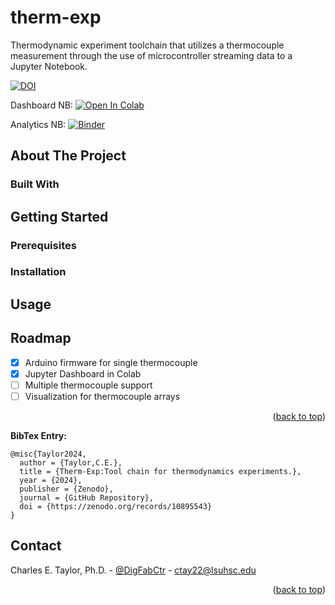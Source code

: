 # therm-exp
Thermodynamic experiment toolchain that utilizes a thermocouple measurement through the use of microcontroller streaming data to a Jupyter Notebook. 

[![DOI](https://zenodo.org/badge/779087053.svg)](https://zenodo.org/doi/10.5281/zenodo.10895542)

<!--- Dashboard Notebook: [![Binder](https://mybinder.org/badge_logo.svg)](https://mybinder.org/v2/gh/ctay22/therm-exp/labpath?Dashboard_R1.ipynb)  --->

Dashboard NB: [![Open In Colab](https://colab.research.google.com/assets/colab-badge.svg)](https://githubtocolab.com/ctay22/therm-exp/blob/main/Dashboard_R3.ipynb)

Analytics NB: [![Binder](https://mybinder.org/badge_logo.svg)](https://mybinder.org/v2/gh/ctay22/therm-exp/main?labpath=Analytics_R1.ipynb)

<!-- ABOUT THE PROJECT -->
## About The Project

### Built With


<!-- GETTING STARTED -->
## Getting Started

### Prerequisites

### Installation

<!-- USAGE EXAMPLES -->
## Usage

<!-- ROADMAP -->
## Roadmap

- [x] Arduino firmware for single thermocouple
- [x] Jupyter Dashboard in Colab
- [ ] Multiple thermocouple support
- [ ] Visualization for thermocouple arrays

<p align="right">(<a href="#readme-top">back to top</a>)</p>

**BibTex Entry:** 
```
@misc{Taylor2024, 
  author = {Taylor,C.E.},
  title = {Therm-Exp:Tool chain for thermodynamics experiments.},
  year = {2024},
  publisher = {Zenodo},
  journal = {GitHub Repository},
  doi = {https://zenodo.org/records/10895543}
}
```


<!-- CONTACT -->
## Contact

Charles E. Taylor, Ph.D. - [@DigFabCtr](https://twitter.com/DigFabCtr) - ctay22@lsuhsc.edu

<p align="right">(<a href="#readme-top">back to top</a>)</p>
